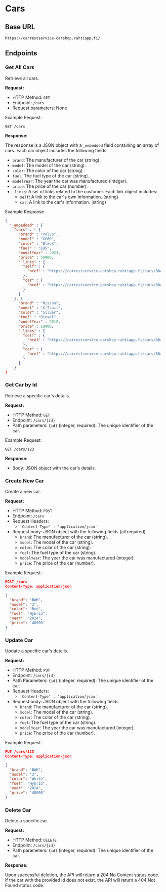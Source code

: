 # Cars

## Base URL
```
https://carrestservice-carshop.rahtiapp.fi/
```
## Endpoints

### Get All Cars
Retrieve all cars.

**Request:**

- HTTP Method: `GET`
- Endpoint: `/cars`
- Request parameters: None

Example Request:
```
GET /cars
```

**Response:**

The response is a JSON object with a `_embedded` field containing an array of cars. Each car object includes the following fields:

- `brand`: The manufacturer of the car (string).
- `model`: The model of the car (string).
- `color`: The color of the car (string).
- `fuel`: The fuel type of the car (string).
- `modelYear`: The year the car was manufactured (integer).
- `price`: The price of the car (number).
- `_links`: A set of links related to the customer. Each link object includes:
    - `self`: A link to the car's own information. (string)
    - `car`: A link to the car's information. (string)

Example Response
```json
{
  "_embedded" : {
    "cars" : [ {
      "brand" : "Volvo",
      "model" : "XC60",
      "color" : "Black",
      "fuel" : "E95",
      "modelYear" : 2023,
      "price" : 59000,
      "_links" : {
        "self" : {
          "href" : "https://carrestservice-carshop.rahtiapp.fi/cars/8041"
        },
        "car" : {
          "href" : "https://carrestservice-carshop.rahtiapp.fi/cars/8041"
        }
      }
    }, {
      "brand" : "Nissan",
      "model" : "X-Trail",
      "color" : "Silver",
      "fuel" : "Diesel",
      "modelYear" : 2012,
      "price" : 19000,
      "_links" : {
        "self" : {
          "href" : "https://carrestservice-carshop.rahtiapp.fi/cars/8042"
        },
        "car" : {
          "href" : "https://carrestservice-carshop.rahtiapp.fi/cars/8042"
        }
      }
    }
}
```

### Get Car by Id
Retrieve a specific car's details.

**Request:**

- HTTP Method: `GET`
- Endpoint: `/cars/{id}`
- Path parameters: `{id}` (integer, required): The unique identifier of the car.

Example Request:
```
GET /cars/123
```
**Response:**

- Body: JSON object with the car's details.

### Create New Car
Create a new car. 

**Request:**

- HTTP Method: `POST`
- Endpoint: `/cars`
- Request Headers:
    - `'Content-Type' : 'application/json'`
- Request body: JSON object with the following fields (all required)
    - `brand`: The manufacturer of the car (string).
    - `model`: The model of the car (string).
    - `color`: The color of the car (string).
    - `fuel`: The fuel type of the car (string).
    - `modelYear`: The year the car was manufactured (integer).
    - `price`: The price of the car (number).

Example Request:
```json
POST /cars
Content-Type: application/json

{ 
  "brand": "BWM", 
  "model": "3", 
  "color": "Red", 
  "fuel": "Hybrid", 
  "year": "2024", 
  "price": "48000" 
} 
```

### Update Car

Update a specific car's details. 

**Request:**

- HTTP Method: `PUT`
- Endpoint: `/cars/{id}`
- Path Parameters: `{id}` (integer, required): The unique identifier of the car.
- Request Headers:
    - `'Content-Type' : 'application/json'`
- Request body: JSON object with the following fields
    - `brand`: The manufacturer of the car (string).
    - `model`: The model of the car (string).
    - `color`: The color of the car (string).
    - `fuel`: The fuel type of the car (string).
    - `modelYear`: The year the car was manufactured (integer).
    - `price`: The price of the car (number).

Example Request:
```json
PUT /cars/123
Content-Type: application/json

{ 
  "brand": "BWM", 
  "model": "3", 
  "color": "White", 
  "fuel": "Hybrid", 
  "year": "2024", 
  "price": "48000" 
} 

```
### Delete Car

Delete a specific car.

**Request:**

- HTTP Method: `DELETE`
- Endpoint: `/cars/{id}`
- Path parameters: `{id}` (integer, required): The unique identifier of the car.

**Response:**

Upon successful deletion, the API will return a 204 No Content status code. If the car with the provided id does not exist, the API will return a 404 Not Found status code.
